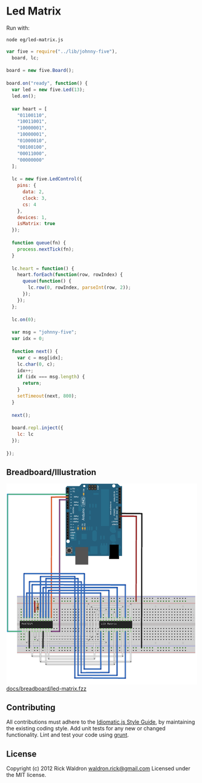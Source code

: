 # Led Matrix

Run with:
```bash
node eg/led-matrix.js
```


```javascript
var five = require("../lib/johnny-five"),
  board, lc;

board = new five.Board();

board.on("ready", function() {
  var led = new five.Led(13);
  led.on();

  var heart = [
    "01100110",
    "10011001",
    "10000001",
    "10000001",
    "01000010",
    "00100100",
    "00011000",
    "00000000"
  ];

  lc = new five.LedControl({
    pins: {
      data: 2,
      clock: 3,
      cs: 4
    },
    devices: 1,
    isMatrix: true
  });

  function queue(fn) {
    process.nextTick(fn);
  }

  lc.heart = function() {
    heart.forEach(function(row, rowIndex) {
      queue(function() {
        lc.row(0, rowIndex, parseInt(row, 2));
      });
    });
  };

  lc.on(0);

  var msg = "johnny-five";
  var idx = 0;

  function next() {
    var c = msg[idx];
    lc.char(0, c);
    idx++;
    if (idx === msg.length) {
      return;
    }
    setTimeout(next, 800);
  }

  next();

  board.repl.inject({
    lc: lc
  });

});

```


## Breadboard/Illustration


![docs/breadboard/led-matrix.png](breadboard/led-matrix.png)
[docs/breadboard/led-matrix.fzz](breadboard/led-matrix.fzz)









## Contributing
All contributions must adhere to the [Idiomatic.js Style Guide](https://github.com/rwldrn/idiomatic.js),
by maintaining the existing coding style. Add unit tests for any new or changed functionality. Lint and test your code using [grunt](https://github.com/cowboy/grunt).

## License
Copyright (c) 2012 Rick Waldron <waldron.rick@gmail.com>
Licensed under the MIT license.
